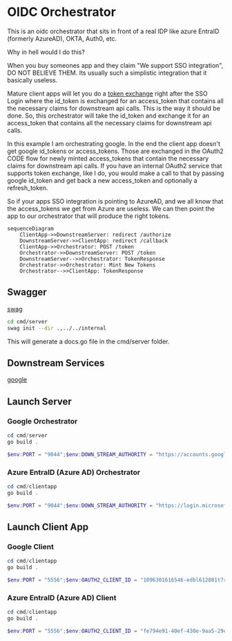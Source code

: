 # OIDC Orchestrator

This is an oidc orchestrator that sits in front of a real IDP like azure EntraID (formerly AzureAD), OKTA, Auth0, etc.

Why in hell would I do this?  

When you buy someones app and they claim "We support SSO integration", DO NOT BELIEVE THEM.  Its usually such a simplistic integration that it basically useless.  

Mature client apps will let you do a [token exchange](https://oauth.net/2/token-exchange/) right after the SSO Login where the id_token is exchanged for an access_token that contains all the necessary claims for downstream api calls.  This is the way it should be done.   So, this orchestrator will take the id_token and exchange it for an access_token that contains all the necessary claims for downstream api calls.

In this example I am orchestrating google.  In the end the client app doesn't get google id_tokens or access_tokens.  Those are exchanged in the OAuth2 CODE flow for newly minted access_tokens that contain the necessary claims for downstream api calls.  If you have an internal OAuth2 service that supports token exchange, like I do, you would make a call to that by passing google id_token and get back a new access_token and optionally a refresh_token.

So if your apps SSO integration is pointing to AzureAD, and we all know that the access_tokens we get from Azure are useless.  We can then point the app to our orchestrator that will produce the right tokens.  

```mermaid
sequenceDiagram
    ClientApp->>DownstreamServer: redirect /authorize
    DownstreamServer->>ClientApp: redirect /callback
    ClientApp->>Orchestrator: POST /token
    Orchestrator->>DownstreamServer: POST /token
    DownstreamServer-->>Orchestrator: TokenResponse
    Orchestrator->>Orchestrator: Mint New Tokens
    Orchestrator-->>ClientApp: TokenResponse
```

## Swagger

[swag](https://github.com/swaggo/swag)  

```bash
cd cmd/server
swag init --dir .,../../internal
```

This will generate a docs.go file in the cmd/server folder.

## Downstream Services

[google](https://console.cloud.google.com/apis/credentials/oauthclient)  

## Launch Server

### Google Orchestrator

```powershell
cd cmd/server
go build .

$env:PORT = "9044";$env:DOWN_STREAM_AUTHORITY = "https://accounts.google.com"; .\server.exe
```

### Azure EntraID (Azure AD) Orchestrator

```powershell
cd cmd/clientapp
go build .

$env:PORT = "9044";$env:DOWN_STREAM_AUTHORITY = "https://login.microsoftonline.com/f3c3e0c3-ea9e-469c-aca8-3276a8b12d26/v2.0"; .\server.exe
```

## Launch Client App

### Google Client

```powershell
cd cmd/clientapp
go build .

$env:PORT = "5556";$env:OAUTH2_CLIENT_ID = "1096301616546-edbl612881t7rkpljp3qa3juminskulo.apps.googleusercontent.com";$env:OAUTH2_CLIENT_SECRET = "**REDACTED**";$env:AUTHORITY = "http://localhost:9044"; .\clientapp.exe
```

### Azure EntraID (Azure AD) Client

```powershell
cd cmd/clientapp
go build .

$env:PORT = "5556";$env:OAUTH2_CLIENT_ID = "fe794e91-40ef-430e-9aa5-29e3ca962928";$env:OAUTH2_CLIENT_SECRET = "**REDACTED**";$env:AUTHORITY = "http://localhost:9044"; .\clientapp.exe
```

